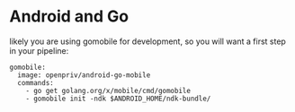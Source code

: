 # Android and Go

likely you are using gomobile for development, so you will want a first step in your pipeline:
   
    gomobile:
      image: openpriv/android-go-mobile
      commands:
        - go get golang.org/x/mobile/cmd/gomobile
        - gomobile init -ndk $ANDROID_HOME/ndk-bundle/

